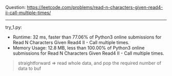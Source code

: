 Question: https://leetcode.com/problems/read-n-characters-given-read4-ii-call-multiple-times/

---

try_1.py:
* Runtime: 32 ms, faster than 77.06% of Python3 online submissions for Read N Characters Given Read4 II - Call multiple times.
* Memory Usage: 12.8 MB, less than 100.00% of Python3 online submissions for Read N Characters Given Read4 II - Call multiple times.

> straightforward => read whole data, and pop the required number of data to buf
